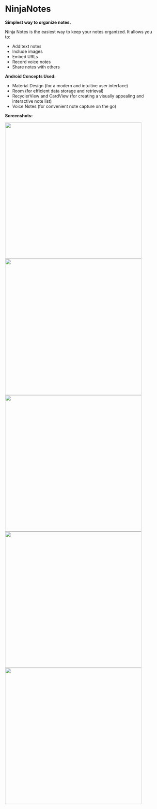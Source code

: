 # NinjaNotes

**Simplest way to organize notes.**

Ninja Notes is the easiest way to keep your notes organized. It allows you to:

* Add text notes
* Include images
* Embed URLs
* Record voice notes
* Share notes with others
  

**Android Concepts Used:**

* Material Design (for a modern and intuitive user interface)
* Room (for efficient data storage and retrieval)
* RecyclerView and CardView (for creating a visually appealing and interactive note list)
* Voice Notes (for convenient note capture on the go)
  

**Screenshots:**

<img src="https://user-images.githubusercontent.com/28779054/176643984-d2db1bb8-4192-4f3e-8e15-668f74f160db.png" width="450"  >

<img src="https://user-images.githubusercontent.com/28779054/176644001-f9d34fb9-2583-4503-b73b-46e227a4f46c.png" width="450"  >

<img src="https://user-images.githubusercontent.com/28779054/176644113-436cb04f-fc62-4857-9884-d19867e63f2f.png" width="450">

<img src="https://user-images.githubusercontent.com/28779054/176644186-e3625cf8-0116-4997-93e5-d6762f0ae6aa.png" width="450"  >

<img src="https://user-images.githubusercontent.com/28779054/176644128-b637e71b-e703-4f22-925c-a6d1a28e293b.png" width="450" >
